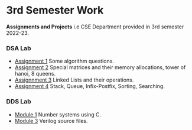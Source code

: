 # 3rd Semester Work

**Assignments and Projects** i.e CSE Department provided in 3rd semester 2022-23.

### DSA Lab

- [Assignment 1](lab-dsa/assignment-1)
  Some algorithm questions.
- [Assignment 2](lab-dsa/assignment-2)
  Special matrices and their memory allocations, tower of hanoi, 8 queens.
- [Assignnment 3](lad-dsa/assignment-3)
  Linked Lists and their operations.
- [Assignment 4](lab-dsa/assignment-4)
  Stack, Queue, Infix-Postfix, Sorting, Searching.

### DDS Lab

- [Module 1](lab-dds/1module/)
  Number systems using C.
- [Module 3](lab-dds/3module/)
  Verilog source files.
